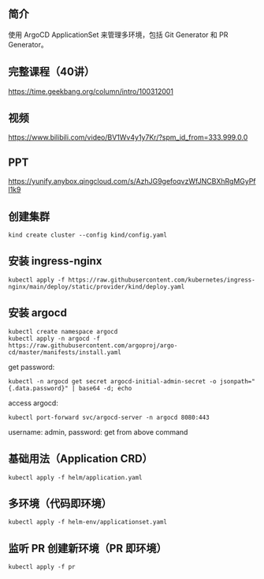 ## 简介
使用 ArgoCD ApplicationSet 来管理多环境，包括 Git Generator 和 PR Generator。

## 完整课程（40讲）

https://time.geekbang.org/column/intro/100312001

## 视频

https://www.bilibili.com/video/BV1Wv4y1y7Kr/?spm_id_from=333.999.0.0

## PPT

https://yunify.anybox.qingcloud.com/s/AzhJG9gefoqvzWfJNCBXhRgMGyPfl1k9

## 创建集群

```
kind create cluster --config kind/config.yaml
```

## 安装 ingress-nginx

```
kubectl apply -f https://raw.githubusercontent.com/kubernetes/ingress-nginx/main/deploy/static/provider/kind/deploy.yaml
```

## 安装 argocd

```
kubectl create namespace argocd
kubectl apply -n argocd -f https://raw.githubusercontent.com/argoproj/argo-cd/master/manifests/install.yaml
```

get password:

```
kubectl -n argocd get secret argocd-initial-admin-secret -o jsonpath="{.data.password}" | base64 -d; echo
```

access argocd:

```
kubectl port-forward svc/argocd-server -n argocd 8080:443
```

username: admin, password: get from above command

## 基础用法（Application CRD）

```
kubectl apply -f helm/application.yaml
```

## 多环境（代码即环境）

```
kubectl apply -f helm-env/applicationset.yaml
```

## 监听 PR 创建新环境（PR 即环境）

```
kubectl apply -f pr
```
